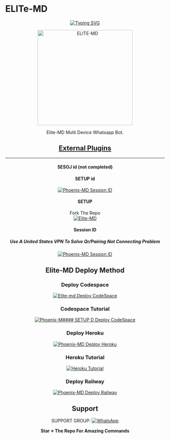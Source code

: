 # ELITe-MD
<div align="center">
<a href="https://git.io/typing-svg"><img src="https://readme-typing-svg.demolab.com?font=Sans&size=50&pause=1000&color=87CEEB&center=true&width=910&height=100&lines=I'M+ELITE-MD;Multi+Device+Whatsapp+Bot;Coded+By+BIT+X" alt="Typing SVG" /></a>
  
<p align="center">  
  <a href="https://youtube.com/channel/UCLUS9v7q4JagAqIJ3eeMM8w">
    <img alt=ELITE-MD height="300" src="https://telegra.ph/file/74eac8ae34799d0c8879f.jpg">
   
</a> 
    
</p>
<p align="center">
<a 

####  
Elite-MD Multi Device Whatsapp Bot.
## <sub>[External Plugins](https://github.com/AbhishekSuresh2/External-Plugins)</sub>

***
#### SESOJ id (not completed)
#### SETUP id

<a href="https://session-generate-lovat.vercel.app/"><img title="Phoenix-MD Session ID" src="https://img.shields.io/badge/GET SESSION ID-h?color=black&style=for-the-badge&logo=msi"> </a>

#### SETUP

Fork The Repo
    <br>
<a href="https://github.com/Bit-X-TM/ELITE-MD/fork"><img title="Elite-MD" src="https://img.shields.io/badge/FORK Phoenix MD-h?color=black&style=for-the-badge&logo=stackshare"></a>

#### Session ID

##### Use A United States VPN To Solve Qr/Pairing Not Connecting Problem
<a href="https://session-generate-lovat.vercel.app/"><img title="Phoenix-MD Session ID" src="https://img.shields.io/badge/GET SESSION ID-h?color=black&style=for-the-badge&logo=msi"></a>

## Elite-MD Deploy Method


### Deploy Codespace

<a href="https://github.com/codespaces/new"><img title="Elite-md Deploy CodeSpace" src="https://img.shields.io/badge/DEPLOY CODESPACE-h?color=black&style=for-the-badge&logo=visualstudiocode"></a>

### Codespace Tutorial

<a href="https://youtu.be/ZSwJtaN0BUk?si=FOsYpMs4WbvBFCpY"><img title="Phoenix-M#### SETUP
D Deploy CodeSpace" src="https://img.shields.io/badge/Codespace Tutorial-h?color=black&style=for-the-badge&logo=visualstudiocode"></a>

### Deploy Heroku 

<a href="https://phoenix-md-deploy-60f819d2cba8.herokuapp.com/heroku"><img title="Phoenix-MD Deploy Heroku" src="https://img.shields.io/badge/DEPLOY HEROKU-h?color=black&style=for-the-badge&logo=heroku"></a>

### Heroku Tutorial

<a href="https://youtu.be/sDojtm-bwN4?si=gbvAqTOSfuVRU2-k"><img title="Heroku Tutorial" src="https://img.shields.io/badge/Heroku Tutorial-h?color=black&style=for-the-badge&logo=heroku"></a>
### Deploy Railway

<a href="https://railway.app/new"><img title="Phoenix-MD Deploy Railway" src="https://img.shields.io/badge/DEPLOY RAILWAY-h?color=black&style=for-the-badge&logo=Railway"></a> 
 
 ## Support

SUPPORT GROUP: <a href="https://chat.whatsapp.com/BOLb0ICN3sAJ5dloRBw5VD"><img alt="WhatsApp" src="https://img.shields.io/badge/WhatsApp-25D366?style=for-the-badge&logo=whatsapp&logoColor=white"/></a>

**Star ⭐ The Repo For Amazing Commands**
